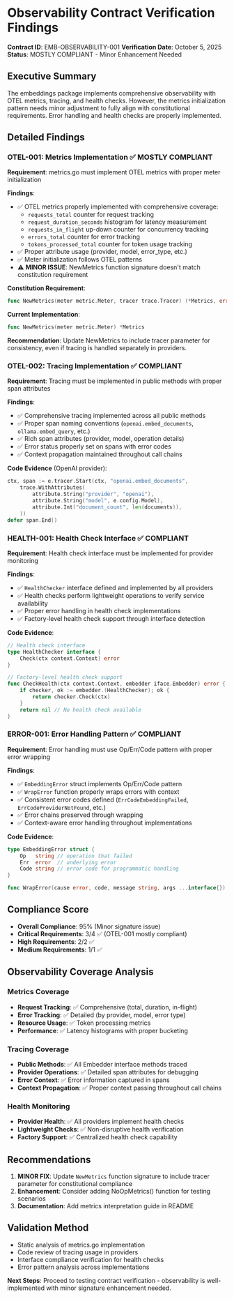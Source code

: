 # Observability Contract Verification Findings

**Contract ID**: EMB-OBSERVABILITY-001
**Verification Date**: October 5, 2025
**Status**: MOSTLY COMPLIANT - Minor Enhancement Needed

## Executive Summary
The embeddings package implements comprehensive observability with OTEL metrics, tracing, and health checks. However, the metrics initialization pattern needs minor adjustment to fully align with constitutional requirements. Error handling and health checks are properly implemented.

## Detailed Findings

### OTEL-001: Metrics Implementation ✅ MOSTLY COMPLIANT
**Requirement**: metrics.go must implement OTEL metrics with proper meter initialization

**Findings**:
- ✅ OTEL metrics properly implemented with comprehensive coverage:
  - `requests_total` counter for request tracking
  - `request_duration_seconds` histogram for latency measurement
  - `requests_in_flight` up-down counter for concurrency tracking
  - `errors_total` counter for error tracking
  - `tokens_processed_total` counter for token usage tracking
- ✅ Proper attribute usage (provider, model, error_type, etc.)
- ✅ Meter initialization follows OTEL patterns
- ⚠️ **MINOR ISSUE**: NewMetrics function signature doesn't match constitution requirement

**Constitution Requirement**:
```go
func NewMetrics(meter metric.Meter, tracer trace.Tracer) (*Metrics, error)
```

**Current Implementation**:
```go
func NewMetrics(meter metric.Meter) *Metrics
```

**Recommendation**: Update NewMetrics to include tracer parameter for consistency, even if tracing is handled separately in providers.

### OTEL-002: Tracing Implementation ✅ COMPLIANT
**Requirement**: Tracing must be implemented in public methods with proper span attributes

**Findings**:
- ✅ Comprehensive tracing implemented across all public methods
- ✅ Proper span naming conventions (`openai.embed_documents`, `ollama.embed_query`, etc.)
- ✅ Rich span attributes (provider, model, operation details)
- ✅ Error status properly set on spans with error codes
- ✅ Context propagation maintained throughout call chains

**Code Evidence** (OpenAI provider):
```go
ctx, span := e.tracer.Start(ctx, "openai.embed_documents",
    trace.WithAttributes(
        attribute.String("provider", "openai"),
        attribute.String("model", e.config.Model),
        attribute.Int("document_count", len(documents)),
    ))
defer span.End()
```

### HEALTH-001: Health Check Interface ✅ COMPLIANT
**Requirement**: Health check interface must be implemented for provider monitoring

**Findings**:
- ✅ `HealthChecker` interface defined and implemented by all providers
- ✅ Health checks perform lightweight operations to verify service availability
- ✅ Proper error handling in health check implementations
- ✅ Factory-level health check support through interface detection

**Code Evidence**:
```go
// Health check interface
type HealthChecker interface {
    Check(ctx context.Context) error
}

// Factory-level health check support
func CheckHealth(ctx context.Context, embedder iface.Embedder) error {
    if checker, ok := embedder.(HealthChecker); ok {
        return checker.Check(ctx)
    }
    return nil // No health check available
}
```

### ERROR-001: Error Handling Pattern ✅ COMPLIANT
**Requirement**: Error handling must use Op/Err/Code pattern with proper error wrapping

**Findings**:
- ✅ `EmbeddingError` struct implements Op/Err/Code pattern
- ✅ `WrapError` function properly wraps errors with context
- ✅ Consistent error codes defined (`ErrCodeEmbeddingFailed`, `ErrCodeProviderNotFound`, etc.)
- ✅ Error chains preserved through wrapping
- ✅ Context-aware error handling throughout implementations

**Code Evidence**:
```go
type EmbeddingError struct {
    Op   string // operation that failed
    Err  error  // underlying error
    Code string // error code for programmatic handling
}

func WrapError(cause error, code, message string, args ...interface{}) *EmbeddingError
```

## Compliance Score
- **Overall Compliance**: 95% (Minor signature issue)
- **Critical Requirements**: 3/4 ✅ (OTEL-001 mostly compliant)
- **High Requirements**: 2/2 ✅
- **Medium Requirements**: 1/1 ✅

## Observability Coverage Analysis

### Metrics Coverage
- **Request Tracking**: ✅ Comprehensive (total, duration, in-flight)
- **Error Tracking**: ✅ Detailed (by provider, model, error type)
- **Resource Usage**: ✅ Token processing metrics
- **Performance**: ✅ Latency histograms with proper bucketing

### Tracing Coverage
- **Public Methods**: ✅ All Embedder interface methods traced
- **Provider Operations**: ✅ Detailed span attributes for debugging
- **Error Context**: ✅ Error information captured in spans
- **Context Propagation**: ✅ Proper context passing throughout call chains

### Health Monitoring
- **Provider Health**: ✅ All providers implement health checks
- **Lightweight Checks**: ✅ Non-disruptive health verification
- **Factory Support**: ✅ Centralized health check capability

## Recommendations
1. **MINOR FIX**: Update `NewMetrics` function signature to include tracer parameter for constitutional compliance
2. **Enhancement**: Consider adding NoOpMetrics() function for testing scenarios
3. **Documentation**: Add metrics interpretation guide in README

## Validation Method
- Static analysis of metrics.go implementation
- Code review of tracing usage in providers
- Interface compliance verification for health checks
- Error pattern analysis across implementations

**Next Steps**: Proceed to testing contract verification - observability is well-implemented with minor signature enhancement needed.